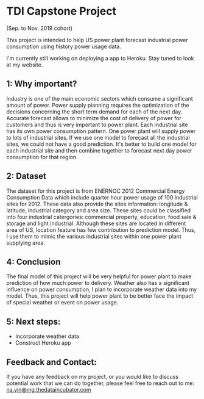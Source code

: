 # TDI Capstone Project
(Sep. to Nov. 2019 cohort)

This project is intended to help US power plant forecast industrial power consumption using history power usage data.

I'm currently still working on deploying a app to Heroku. Stay tuned to look at my website.


## 1: Why important?
Industry is one of the main economic sectors which consume a significant amount of power. Power supply planning requires the optimization of the decisions concerning the short term demand for each of the next day. Accurate forecast allows to minimize the cost of delivery of power for customers and thus is very important to power plant. 
Each industrial site has its own power consumption pattern. One power plant will supply power to lots of industrial sites. If we use one model to forecast all the industrial sites, we could not have a good prediction. It's better to build one model for each industrial site and then combine together to forecast next day power consumption for that region.

## 2: Dataset
The dataset for this project is from ENERNOC 2012 Commercial Energy Consumption Data which include quarter hour power usage of 100 industrial sites for 2012. 
These data also provide the sites information: longitude & latitude, industrial category and area size. These sites could be classified into four industrial catergories: commercial property, education, food sale & storage and light industrial.
Although these sites are located in different area of US, location feature has few contribution to prediction model. Thus, I use them to mimic the various industrial sites within one power plant supplying area.

## 4: Conclusion
The final model of this project will be very helpful for power plant to make prediction of how much power to delivery. Weather also has a significant influence on power consumption, I plan to incorporate weather data into my model. Thus, this project will help power plant to be better face the impact of special weather or event on power usage.

## 5: Next steps:
- Incorporate weather data
- Construct Heroku app

## Feedback and Contact:
If you have any feedback on my project, or you would like to discuss potential work that we can do together, please feel free to reach out to me: na.yin@mg.thedataincubator.com